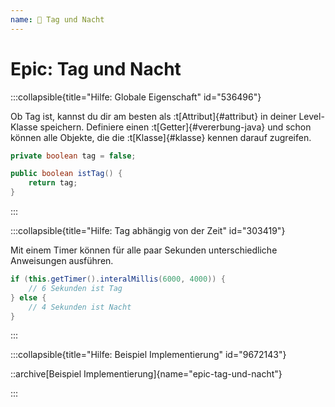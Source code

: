 ```yaml
---
name: 🥉 Tag und Nacht
---
```


# Epic: Tag und Nacht

:::collapsible{title="Hilfe: Globale Eigenschaft" id="536496"}

Ob Tag ist, kannst du dir am besten als :t[Attribut]{#attribut} in deiner Level-Klasse speichern. Definiere einen :t[Getter]{#vererbung-java} und schon können alle Objekte, die die :t[Klasse]{#klasse} kennen darauf zugreifen.

```java
private boolean tag = false;

public boolean istTag() {
    return tag;
}
```

:::

:::collapsible{title="Hilfe: Tag abhängig von der Zeit" id="303419"}

Mit einem Timer können für alle paar Sekunden unterschiedliche Anweisungen ausführen.

```java
if (this.getTimer().interalMillis(6000, 4000)) {
    // 6 Sekunden ist Tag
} else {
    // 4 Sekunden ist Nacht
}
```

:::

:::collapsible{title="Hilfe: Beispiel Implementierung" id="9672143"}

::archive[Beispiel Implementierung]{name="epic-tag-und-nacht"}

:::